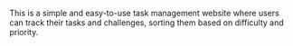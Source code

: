 This is a simple and easy-to-use task management website where users can track their tasks and challenges, sorting them based on difficulty and priority.
